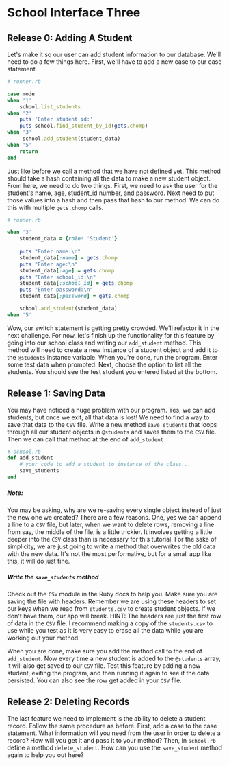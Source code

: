 # School Interface Three

## Release 0: Adding A Student 

Let's make it so our user can add student information to our database. We'll need to do a few things here. First, we'll have to add a new case to our case statement. 

```Ruby
# runner.rb

case mode 
when '1'
    school.list_students
when '2'
    puts 'Enter student id:'
    puts school.find_student_by_id(gets.chomp)          
when '3'
     school.add_student(student_data)
when '5' 
    return 
end  
```

Just like before we call a method that we have not defined yet. This method should take a hash containing all the data to make a new student object. From here, we need to do two things. First, we need to ask the user for the student's name, age, student_id number, and password. Next need to put those values into a hash and then pass that hash to our method. We can do this with multiple `gets.chomp` calls. 

```Ruby
# runner.rb

when '3'
    student_data = {role: 'Student'}
        
    puts "Enter name:\n"
    student_data[:name] = gets.chomp 
    puts "Enter age:\n"
    student_data[:age] = gets.chomp 
    puts "Enter school_id:\n"
    student_data[:school_id] = gets.chomp 
    puts "Enter password:\n"
    student_data[:password] = gets.chomp 

    school.add_student(student_data)
when '5' 
```
Wow, our switch statement is getting pretty crowded. We'll refactor it in the next challenge. For now, let's finish up the functionality for this feature by going into our school class and writing our `add_student` method. This method will need to create a new instance of a student object and add it to the `@students` instance variable. When you're done, run the program. Enter some test data when prompted. Next, choose the option to list all the students. You should see the test student you entered listed at the bottom. 


## Release 1: Saving Data 

You may have noticed a huge problem with our program. Yes, we can add students, but once we exit, all that data is lost! We need to find a way to save that data to the `CSV` file. Write a new method `save_students` that loops through all our student objects in `@students` and saves them to the `CSV` file. Then we can call that method at the end of `add_student`

```Ruby
# school.rb 
def add_student 
    # your code to add a student to instance of the class... 
    save_students 
end 
```

##### Note: 
You may be asking, why are we re-saving every single object instead of just the new one we created? There are a few reasons. One, yes we can append a line to a `CSV` file, but later, when we want to delete rows, removing a line from say, the middle of the file, is a little trickier. It involves getting a little deeper into the `CSV` class than is necessary for this tutorial. For the sake of simplicity, we are just going to write a method that overwrites the old data with the new data. It's not the most performative, but for a small app like this, it will do just fine.  

##### Write the `save_students` method 
Check out the `CSV` module in the Ruby docs to help you. Make sure you are saving the file with headers. Remember we are using these headers to set our keys when we read from `students.csv` to create student objects. If we don't have them, our app will break. HINT: The headers are just the first row of data in the `CSV` file. I recommend making a copy of the `students.csv` to use while you test as it is very easy to erase all the data while you are working out your method. 

When you are done, make sure you add the method call to the end of `add_student`. Now every time a new student is added to the `@students` array, it will also get saved to our `CSV` file. Test this feature by adding a new student, exiting the program, and then running it again to see if the data persisted. You can also see the row get added in your `CSV` file. 

## Release 2: Deleting Records  

The last feature we need to implement is the ability to delete a student record. Follow the same procedure as before. First, add a case to the case statement. What information will you need from the user in order to delete a record? How will you get it and pass it to your method? Then, in `school.rb` define a method `delete_student`. How can you use the `save_student` method again to help you out here? 




